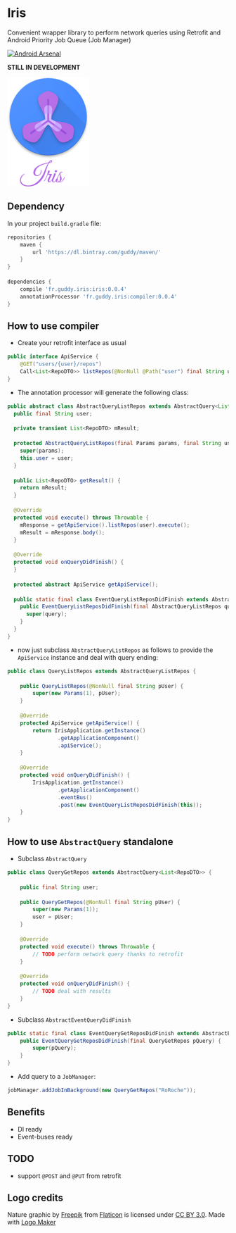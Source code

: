 # Iris

Convenient wrapper library to perform network queries using Retrofit and Android Priority Job Queue (Job Manager)

[![Android Arsenal](https://img.shields.io/badge/Android%20Arsenal-Iris-brightgreen.svg?style=flat)](https://android-arsenal.com/details/1/5703)

**STILL IN DEVELOPMENT**

![logo](https://raw.githubusercontent.com/RoRoche/Iris/master/assets/logo.png)

## Dependency

In your project `build.gradle` file:

```groovy
repositories {
    maven {
        url 'https://dl.bintray.com/guddy/maven/'
    }
}

dependencies {
    compile 'fr.guddy.iris:iris:0.0.4'
    annotationProcessor 'fr.guddy.iris:compiler:0.0.4'
}
```

## How to use compiler

- Create your retrofit interface as usual

```java
public interface ApiService {
    @GET("users/{user}/repos")
    Call<List<RepoDTO>> listRepos(@NonNull @Path("user") final String user);
}
```

- The annotation processor will generate the following class:

```java
public abstract class AbstractQueryListRepos extends AbstractQuery<List<RepoDTO>> {
  public final String user;

  private transient List<RepoDTO> mResult;

  protected AbstractQueryListRepos(final Params params, final String user) {
    super(params);
    this.user = user;
  }

  public List<RepoDTO> getResult() {
    return mResult;
  }

  @Override
  protected void execute() throws Throwable {
    mResponse = getApiService().listRepos(user).execute();
    mResult = mResponse.body();
  }

  @Override
  protected void onQueryDidFinish() {
  }

  protected abstract ApiService getApiService();

  public static final class EventQueryListReposDidFinish extends AbstractEventQueryDidFinish<AbstractQueryListRepos> {
    public EventQueryListReposDidFinish(final AbstractQueryListRepos query) {
      super(query);
    }
  }
}
```

- now just subclass `AbstractQueryListRepos` as follows to provide the `ApiService` instance and deal with query ending:

```java
public class QueryListRepos extends AbstractQueryListRepos {

    public QueryListRepos(@NonNull final String pUser) {
        super(new Params(1), pUser);
    }

    @Override
    protected ApiService getApiService() {
        return IrisApplication.getInstance()
                .getApplicationComponent()
                .apiService();
    }

    @Override
    protected void onQueryDidFinish() {
        IrisApplication.getInstance()
                .getApplicationComponent()
                .eventBus()
                .post(new EventQueryListReposDidFinish(this));
    }
}
```

## How to use `AbstractQuery` standalone

- Subclass `AbstractQuery`

```java
public class QueryGetRepos extends AbstractQuery<List<RepoDTO>> {

    public final String user;

    public QueryGetRepos(@NonNull final String pUser) {
        super(new Params(1));
        user = pUser;
    }

    @Override
    protected void execute() throws Throwable {
        // TODO perform network query thanks to retrofit
    }

    @Override
    protected void onQueryDidFinish() {
        // TODO deal with results
    }
}
```

- Subclass `AbstractEventQueryDidFinish`

```java
public static final class EventQueryGetReposDidFinish extends AbstractEventQueryDidFinish<QueryGetRepos> {
    public EventQueryGetReposDidFinish(final QueryGetRepos pQuery) {
        super(pQuery);
    }
}
```

- Add query to a `JobManager`:

```java
jobManager.addJobInBackground(new QueryGetRepos("RoRoche"));
```

## Benefits

- DI ready
- Event-buses ready

## TODO

- support `@POST` and `@PUT` from retrofit

## Logo credits

Nature graphic by <a href="http://www.flaticon.com/authors/freepik">Freepik</a> from <a href="http://www.flaticon.com/">Flaticon</a> is licensed under <a href="http://creativecommons.org/licenses/by/3.0/" title="Creative Commons BY 3.0">CC BY 3.0</a>. Made with <a href="http://logomakr.com" title="Logo Maker">Logo Maker</a>
